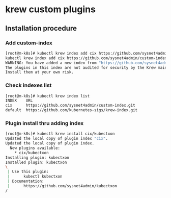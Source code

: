 # krew custom plugins

## Installation procedure 

### Add custom-index
```sh
[root@m-k8s]# kubectl krew index add cix https://github.com/sysnet4admin/custom-index.git
kubectl krew index add cix https://github.com/sysnet4admin/custom-index.git
WARNING: You have added a new index from "https://github.com/sysnet4admin/custom-index.git"
The plugins in this index are not audited for security by the Krew maintainers.
Install them at your own risk.
```

### Check indexes list 
```sh
[root@m-k8s]# kubectl krew index list 
INDEX    URL
cix      https://github.com/sysnet4admin/custom-index.git
default  https://github.com/kubernetes-sigs/krew-index.git
```

### Plugin install thru adding index 
```sh
[root@m-k8s]# kubectl krew install cix/kubectxon
Updated the local copy of plugin index "cix".
Updated the local copy of plugin index.
  New plugins available:
    * cix/kubectxon
Installing plugin: kubectxon
Installed plugin: kubectxon
\
 | Use this plugin:
 |      kubectl kubectxon
 | Documentation:
 |      https://github.com/sysnet4admin/kubectxon
/
```

